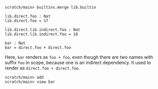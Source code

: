 ```ucm:hide
scratch/main> builtins.merge lib.builtin
```

```unison
lib.direct.foo : Nat
lib.direct.foo = 17

lib.direct.lib.indirect.foo : Nat
lib.direct.lib.indirect.foo = 18

bar : Nat
bar = direct.foo + direct.foo
```

Here, `bar` renders as `foo + foo`, even though there are two names with suffix `foo` in scope, because one is an
indirect dependency. It used to render as `direct.foo + direct.foo`.

```ucm
scratch/main> add
scratch/main> view bar
```

